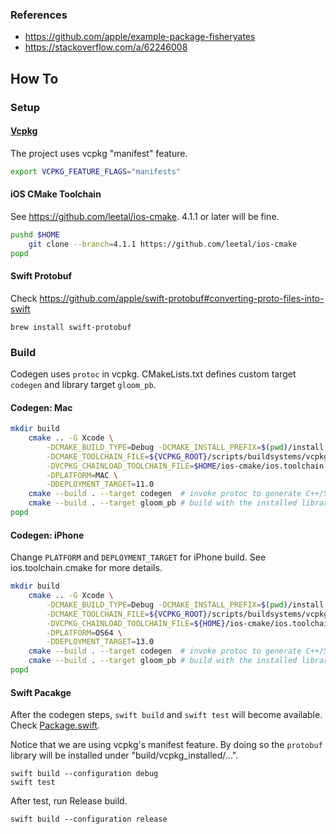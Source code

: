 
### References

* https://github.com/apple/example-package-fisheryates
* https://stackoverflow.com/a/62246008

## How To

### Setup

#### [Vcpkg](https://github.com/microsoft/vcpkg)

The project uses vcpkg "manifest" feature.

```bash
export VCPKG_FEATURE_FLAGS="manifests"
```

#### iOS CMake Toolchain

See https://github.com/leetal/ios-cmake. 4.1.1 or later will be fine.

```bash
pushd $HOME
    git clone --branch=4.1.1 https://github.com/leetal/ios-cmake
popd
```

#### Swift Protobuf

Check https://github.com/apple/swift-protobuf#converting-proto-files-into-swift

```
brew install swift-protobuf
```

### Build

Codegen uses `protoc` in vcpkg. CMakeLists.txt defines custom target `codegen` and library target `gloom_pb`.

#### Codegen: Mac

```bash
mkdir build
    cmake .. -G Xcode \
        -DCMAKE_BUILD_TYPE=Debug -DCMAKE_INSTALL_PREFIX=$(pwd)/install \
        -DCMAKE_TOOLCHAIN_FILE=${VCPKG_ROOT}/scripts/buildsystems/vcpkg.cmake \
        -DVCPKG_CHAINLOAD_TOOLCHAIN_FILE=$HOME/ios-cmake/ios.toolchain.cmake \
        -DPLATFORM=MAC \
        -DDEPLOYMENT_TARGET=11.0
    cmake --build . --target codegen  # invoke protoc to generate C++/Swift code
    cmake --build . --target gloom_pb # build with the installed library in vcpkg
popd
```

#### Codegen: iPhone

Change `PLATFORM` and `DEPLOYMENT_TARGET` for iPhone build. See ios.toolchain.cmake for more details.

```bash
mkdir build
    cmake .. -G Xcode \
        -DCMAKE_BUILD_TYPE=Debug -DCMAKE_INSTALL_PREFIX=$(pwd)/install \
        -DCMAKE_TOOLCHAIN_FILE=${VCPKG_ROOT}/scripts/buildsystems/vcpkg.cmake \
        -DVCPKG_CHAINLOAD_TOOLCHAIN_FILE=${HOME}/ios-cmake/ios.toolchain.cmake \
        -DPLATFORM=OS64 \
        -DDEPLOYMENT_TARGET=13.0
    cmake --build . --target codegen  # invoke protoc to generate C++/Swift code
    cmake --build . --target gloom_pb # build with the installed library in vcpkg
popd
```

#### Swift Pacakge

After the codegen steps, `swift build` and `swift test` will become available.
Check [Package.swift](./Package.swift).

Notice that we are using vcpkg's manifest feature. By doing so the `protobuf` library will be installed under "build/vcpkg_installed/...".

```
swift build --configuration debug
swift test
```

After test, run Release build.

```
swift build --configuration release
```

